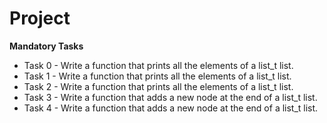 # Project

**Mandatory Tasks**

- Task 0 - Write a function that prints all the elements of a list_t list.
- Task 1 - Write a function that prints all the elements of a list_t list.
- Task 2 - Write a function that prints all the elements of a list_t list.
- Task 3 - Write a function that adds a new node at the end of a list_t list.
- Task 4 - Write a function that adds a new node at the end of a list_t list.
